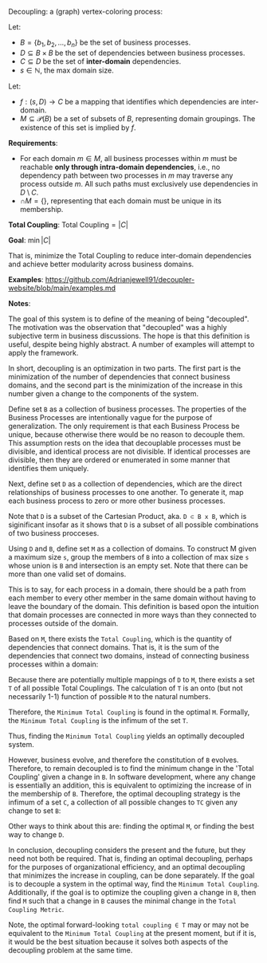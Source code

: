 Decoupling: a (graph) vertex-coloring process:

Let:

- $`B = \{b_1, b_2, \dots, b_n\}`$ be the set of business processes.
- $`D \subseteq B \times B`$ be the set of dependencies between business processes.
- $`C \subseteq D`$ be the set of **inter-domain** dependencies.
- $`s \in \mathbb{N}`$, the max domain size.

Let:

- $`f: (s, D) \to C`$ be a mapping that identifies which dependencies are inter-domain.
- $`M \subseteq \mathcal{P}(B)`$ be a set of subsets of $`B`$, representing domain groupings. The existence of this set is implied by $`f`$.

**Requirements**:
- For each domain $` m \in M `$, all business processes within $` m `$ must be reachable **only through intra-domain dependencies**, i.e., no dependency path between two processes in $` m `$ may traverse any process outside $` m `$. All such paths must exclusively use dependencies in $` D \setminus C `$.
- $`\cap M = \{ \}`$, representing that each domain must be unique in its membership.


**Total Coupling**:
$`
\text{Total Coupling} = |C|
`$

**Goal**:
$`
\min |C|
`$

That is, minimize the Total Coupling to reduce inter-domain dependencies and achieve better modularity across business domains.




**Examples**:
https://github.com/Adrianjewell91/decoupler-website/blob/main/examples.md


**Notes**:

The goal of this system is to define of the meaning of being "decoupled". The motivation was the observation that "decoupled" was a highly subjective term in business discussions. The hope is that this definition is useful, despite being highly abstract. A number of examples will attempt to apply the framework.


In short, decoupling is an optimization in two parts. The first part is the minimization of the number of dependencies that connect business domains, and the second part is the minimization of the increase in this number given a change to the components of the system.


Define set `B` as a collection of business processes. The properties of the Business Processes are intentionally vague for the purpose of generalization. The only requirement is that each Business Process be unique, because otherwise there would be no reason to decouple them. This assumption rests on the idea that decouplable processes must be divisible, and identical process are not divisible. If identical processes are divisible, then they are ordered or enumerated in some manner that identifies them uniquely.


Next, define set `D` as a collection of dependencies, which are the direct relationships of business processes to one another. To generate it, map each business process to zero or more other business processes.


Note that `D` is a subset of the Cartesian Product, aka. `D ⊂ B x B`,  which is siginificant insofar as it shows that `D` is a subset of all possible combinations of two business procceses. 


Using `D` and `B`, define set `M` as a collection of domains. To construct M given a maximum size `s`, group the members of `B` into a collection of max size `s` whose union is `B` and intersection is an empty set. Note that there can be more than one valid set of domains. 

This is to say, for each process in a domain, there should be a path from each member to every other member in the same domain without having to leave the boundary of the domain. This definition is based opon the intuition that domain processes are connected in more ways than they connected to processes outside of the domain.


Based on `M`, there exists the `Total Coupling`, which is the quantity of dependencies that connect domains. That is, it is the sum of the dependencies that connect two domains, instead of connecting business processes within a domain:

Because there are potentially multiple mappings of `D` to `M`, there exists a set `T` of all possible Total Couplings. The calculation of `T` is an onto (but not necessarily 1-1) function of possible `M` to the natural numbers.

Therefore, the `Minimum Total Coupling` is found in the optimal `M`. Formally, the `Minimum Total Coupling` is the infimum of the set `T`.

Thus, finding the `Minimum Total Coupling` yields an optimally decoupled system. 

However, business evolve, and therefore the constitution of `B` evolves. Therefore, to remain decoupled is to find the minimum change in the 'Total Coupling' given a change in `B`. In software development, where any change is essentially an addition, this is equivalent to optimizing the increase of in the membership of `B`. Therefore, the optimal decoupling strategy is the infimum of a set `C`, a collection of all possible changes to `TC` given any change to set `B`:

Other ways to think about this are: finding the optimal `M`, or finding the best way to change `D`. 

In conclusion, decoupling considers the present and the future, but they need not both be required. That is, finding an optimal decoupling, perhaps for the purposes of organizational efficiency, and an optimal decoupling that minimizes the increase in coupling, can be done separately. If the goal is to decouple a system in the optimal way, find the `Minimum Total Coupling`. Additionally, if the goal is to optimize the coupling given a change in `B`, then find `M` such that a change in `B` causes the minimal change in the `Total Coupling Metric`.  

Note, the optimal forward-looking `total coupling ∈ T` may or may not be equivalent to the `Minimum Total Coupling` at the present moment, but if it is, it would be the best situation because it solves both aspects of the decoupling problem at the same time.

